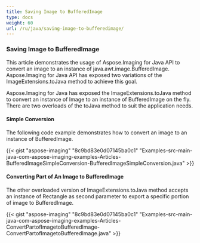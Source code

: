 ```yaml
---
title: Saving Image to BufferedImage
type: docs
weight: 60
url: /ru/java/saving-image-to-bufferedimage/
---
```


### **Saving Image to BufferedImage**
This article demonstrates the usage of Aspose.Imaging for Java API to convert an image to an instance of java.awt.image.BufferedImage. Aspose.Imaging for Java API has exposed two variations of the ImageExtensions.toJava method to achieve this goal.

Aspose.Imaging for Java has exposed the ImageExtensions.toJava method to convert an instance of Image to an instance of BufferedImage on the fly. There are two overloads of the toJava method to suit the application needs.
#### **Simple Conversion**
The following code example demonstrates how to convert an image to an instance of BufferedImage.

{{< gist "aspose-imaging" "8c9bd83e0d07145ba0c1" "Examples-src-main-java-com-aspose-imaging-examples-Articles-BufferedImageSimpleConversion-BufferedImageSimpleConversion.java" >}}
#### **Converting Part of An Image to BufferedImage**
The other overloaded version of ImageExtensions.toJava method accepts an instance of Rectangle as second parameter to export a specific portion of image to BufferedImage.

{{< gist "aspose-imaging" "8c9bd83e0d07145ba0c1" "Examples-src-main-java-com-aspose-imaging-examples-Articles-ConvertPartofImagetoBufferedImage-ConvertPartofImagetoBufferedImage.java" >}}

